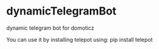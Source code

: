 # dynamicTelegramBot
dynamic telegram bot for domoticz

You can use it by installing telepot using: pip install telepot
